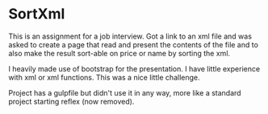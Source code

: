 # SortXml
This is an assignment for a job interview. Got a link to an xml file and was asked to create a page that read and present the contents of the file and to also make the result sort-able on price or name by sorting the xml.

​I heavily made use of bootstrap for the presentation. I have little experience with xml or xml functions. This was a nice little challenge​.

Project has a gulpfile but didn't use it in any way, more like a standard project starting reflex (now removed).